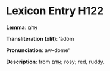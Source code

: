 # Lexicon Entry H122

**Lemma**: אָדֹם

**Transliteration (xlit)**: ʼâdôm

**Pronunciation**: aw-dome'

**Description**:
from אָדַם; rosy; red, ruddy.

